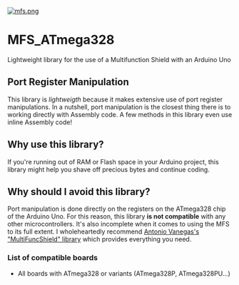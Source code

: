 [![mfs.png](https://i.postimg.cc/VLrQ106B/mfs.png)](https://github.com/NicoToff/MFS_ATmega328)
# MFS_ATmega328
Lightweight library for the use of a Multifunction Shield with an Arduino Uno

## Port Register Manipulation
This library is *lightweigth* because it makes extensive use of port register manipulations. In a nutshell, port manipulation is the closest thing there is to working directly with Assembly code. A few methods in this library even use inline Assembly code!

## Why use this library?
If you're running out of RAM or Flash space in your Arduino project, this library might help you shave off precious bytes and continue coding.

## Why should I avoid this library?
Port manipulation is done directly on the registers on the ATmega328 chip of the Arduino Uno. For this reason, this library **is not compatible** with any other microcontrollers. It's also incomplete when it comes to using the MFS to its full extent. I wholeheartedly recommend [Antonio Vanegas's "MultiFuncShield" library](https://github.com/hpsaturn/MultiFuncShield-Library/tree/master/src) which provides everything you need.

### List of compatible boards
- All boards with ATmega328 or variants (ATmega328P, ATmega328PU...)
